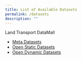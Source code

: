 ```yaml
---
title: List of Available Datasets
permalink: /datasets
description: ""
---
```

Land Transport DataMall
* [Meta Datasets](https://datamall.lta.gov.sg/content/datamall/en/static-data.html)
* [Open Static Datasets](https://datamall.lta.gov.sg/content/datamall/en/static-data.html)
* [Open Dynamic Datasets](https://datamall.lta.gov.sg/content/datamall/en/dynamic-data.html)
